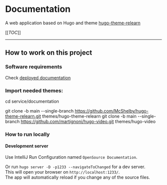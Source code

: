 # Documentation

A web application based on Hugo and theme [hugo-theme-relearn](https://mcshelby.github.io/hugo-theme-relearn/)

[[_TOC_]]

---

## How to work on this project

### Software requirements

Check [deployed documentation](https://saas-g4it.com/documentation/1-getting-started/2-getting-started-as-a-developper/1-how-to-setup-my-local-dev-env/index.html)

### Import needed themes:

cd service/documentation

git clone -b main --single-branch https://github.com/McShelby/hugo-theme-relearn.git themes/hugo-theme-relearn
git clone -b main --single-branch https://github.com/martignoni/hugo-video.git themes/hugo-video


### How to run locally

#### Development server

Use IntelliJ Run Configuration named `OpenSource Documentation`.

Or run `hugo server -D -p1233 --navigateToChanged` for a dev server.   
This will open your browser on `http://localhost:1233/`.   
The app will automatically reload if you change any of the source files.
